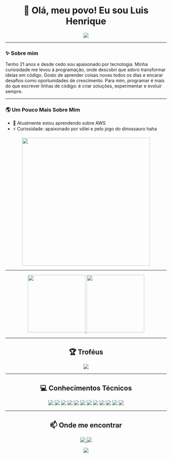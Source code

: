 <h1 align="center"> 
  👋 Olá, meu povo! Eu sou <strong>Luis Henrique</strong>  
</h1>

<p align="center">
  <img src="https://readme-typing-svg.herokuapp.com/?lines=Sejam+bem-vindos!+🚀;Estão+Bem??+😊;&center=true&size=25&color=00FFDD">
</p>

---

### ✨ Sobre mim  
Tenho 21 anos e desde cedo sou apaixonado por tecnologia. Minha curiosidade me levou à programação, onde descobri que adoro transformar ideias em código. Gosto de aprender coisas novas todos os dias e encarar desafios como oportunidades de crescimento. Para mim, programar é mais do que escrever linhas de código: é criar soluções, experimentar e evoluir sempre.

---

### 🌎 Um Pouco Mais Sobre Mim  
- 🌱 Atualmente estou aprendendo sobre AWS  
- ⚡ Curiosidade: apaixonado por vôlei e pelo jogo do dinossauro haha

<p align="center">
  <img src="https://raw.githubusercontent.com/saadeghi/saadeghi/master/dino.gif" width="400"/>
</p>

---

<div align="center">
  <a href="https://github.com/luishgfarias">
    <img height="180em" src="https://github-readme-stats.vercel.app/api?username=luishgfarias&show_icons=true&theme=tokyonight&include_all_commits=true&count_private=true"/>
    <img height="180em" src="https://github-readme-stats.vercel.app/api/top-langs/?username=luishgfarias&layout=compact&langs_count=7&theme=tokyonight"/>
  </a>
</div>

---

<h2 align="center">🏆 Troféus</h2>
<div align="center">
  <img src="https://github-trophies.vercel.app/?username=luishgfarias&theme=darkhub&margin-w=10&margin-h=15" />
</div>

---

<h2 align="center">💻 Conhecimentos Técnicos</h2>
<div align="center">
  <img src="https://img.shields.io/badge/HTML5-E34F26?style=for-the-badge&logo=html5&logoColor=white"/>
  <img src="https://img.shields.io/badge/CSS3-1572B6?style=for-the-badge&logo=css3&logoColor=white"/>
  <img src="https://img.shields.io/badge/JavaScript-F7DF1E?style=for-the-badge&logo=javascript&logoColor=black"/>
  <img src="https://img.shields.io/badge/TypeScript-007ACC?style=for-the-badge&logo=typescript&logoColor=white"/>
  <img src="https://img.shields.io/badge/React-61DAFB?style=for-the-badge&logo=react&logoColor=black"/>
  <img src="https://img.shields.io/badge/React_Native-61DAFB?style=for-the-badge&logo=react&logoColor=black"/>
  <img src="https://img.shields.io/badge/Next.js-000000?style=for-the-badge&logo=next.js&logoColor=white"/>
  <img src="https://img.shields.io/badge/Vue.js-4FC08D?style=for-the-badge&logo=vue.js&logoColor=white"/>
  <img src="https://img.shields.io/badge/Tailwind_CSS-38B2AC?style=for-the-badge&logo=tailwind-css&logoColor=white"/>
  <img src="https://img.shields.io/badge/Node.js-339933?style=for-the-badge&logo=node.js&logoColor=white"/>
  <img src="https://img.shields.io/badge/NestJS-E0234E?style=for-the-badge&logo=nestjs&logoColor=white"/>
  <img src="https://img.shields.io/badge/Docker-2496ED?style=for-the-badge&logo=docker&logoColor=white"/>
</div>

---

<h2 align="center">📫 Onde me encontrar</h2>
<div align="center">
  <a href="mailto:luishgfarias@gmail.com">
    <img src="https://img.shields.io/badge/-Gmail-D14836?style=for-the-badge&logo=gmail&logoColor=white"/>
  </a>
  <a href="https://www.linkedin.com/in/luishgfarias" target="_blank">
    <img src="https://img.shields.io/badge/-LinkedIn-0077B5?style=for-the-badge&logo=linkedin&logoColor=white"/>
  </a>
</div>

<p align="center">
  <img src="https://capsule-render.vercel.app/api?type=waving&color=0:00FFDD,100:8A2BE2&height=100&section=footer"/>
</p>
